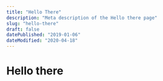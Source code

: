 ```yaml
---
title: "Hello There"
description: "Meta description of the Hello there page"
slug: "hello-there"
draft: false
datePublished: "2019-01-06"
dateModified: "2020-04-18"
---
```


# Hello there
